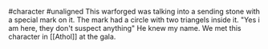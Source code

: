 #character #unaligned
This warforged was talking into a sending stone with a special mark on it. The mark had a circle with two triangels inside it. 
"Yes i am here, they don't suspect anything"
He knew my name.
We met this character in [[Athol]] at the gala.